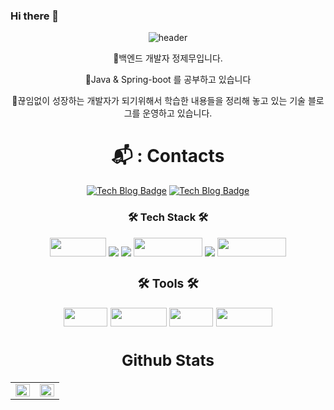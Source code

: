 ### Hi there 👋

<div align=center>

![header](https://capsule-render.vercel.app/api?type=Waving&color=gradient&height=220&section=header&text=Welcome&fontSize=80)
 
 👋백엔드 개발자 정제무입니다. 

 🤔Java & Spring-boot 를 공부하고 있습니다 
 
 🌱끊임없이 성장하는 개발자가 되기위해서 학습한 내용들을 정리해 놓고 있는 기술 블로그를 운영하고 있습니다.
 
 # 📬 : Contacts
   [![Tech Blog Badge](http://img.shields.io/badge/-Tech%20blog-black?style=flat-square&logo=github&link=https://jemoo1060.tistory.com/)](https://jemoo1060.tistory.com/)
      [![Tech Blog Badge](http://img.shields.io/badge/Gmail-d14836?style=flat-square&logo=Gmail&logoColor=white&link=mailto:wpan1060@gmail.com)](mailto:wpan1060@gmail.com)

<h3>🛠 Tech Stack 🛠</h> 
<p></p>
<p>

 <img src= "https://img.shields.io/badge/java-%23ED8B00.svg?style=for-the-badge&logo=java&logoColor=white" width="90" height="30"/>
<!-- <img src= "https://img.shields.io/badge/spring-%236DB33F.svg?style=for-the-badge&logo=spring&logoColor=white" width="100" height="30"/> -->
 <img src="https://img.shields.io/badge/Springboot-6DB33F?style=for-the-badge&logo=Springboot&logoColor=white">
 <img src="https://img.shields.io/badge/gradle-02303A?style=for-the-badge&logo=gradle&logoColor=white">
<img src="https://img.shields.io/badge/javascript-F7DF1E?style=for-the-badge&logo=javascript&logoColor=black" width="110" height="30"/> 
  <img src="https://img.shields.io/badge/html5-E34F26?style=for-the-badge&logo=html5&logoColor=white">

<img src= "https://img.shields.io/badge/IntelliJIDEA-000000.svg?style=for-the-badge&logo=intellij-idea&logoColor=white" width="110" height="30"/>
  <p>
<div align=center>
  
<h3>🛠 Tools 🛠</h> 
  <p></p>
  <p>
  <img src= "https://img.shields.io/badge/AWS-%23FF9900.svg?style=for-the-badge&logo=amazon-aws&logoColor=white" width="70" height="30"/>
<img src= "https://img.shields.io/badge/Slack-4A154B?style=for-the-badge&logo=slack&logoColor=white" width="90" height="30"/>
<img src= "https://img.shields.io/badge/git-%23F05033.svg?style=for-the-badge&logo=git&logoColor=white" width="70" height="30"/>
<img src= "https://img.shields.io/badge/github-%23121011.svg?style=for-the-badge&logo=github&logoColor=white" width="90" height="30"/>

 
## Github Stats  
<table><tr><td valign="top" width="50%">

<img src="https://github-readme-stats.vercel.app/api?username=Jemoo1060&show_icons=true&count_private=true&hide_border=true" align="left" style="width: 100%" />

</td><td valign="top" width="50%">

<img src="https://github-readme-stats.vercel.app/api/top-langs/?username=Jemoo1060&hide_border=true&layout=compact" align="left" style="width: 100%" />

</td></tr></table>  

<br/>  
 

<!--
<!--
**Jemoo1060/Jemoo1060** is a ✨ _special_ ✨ repository because its `README.md` (this file) appears on your GitHub profile.

Here are some ideas to get you started:

- 🔭 I’m currently working on ...
- 🌱 I’m currently learning ...
- 👯 I’m looking to collaborate on ...
- 🤔 I’m looking for help with ...
- 💬 Ask me about ...
- 📫 How to reach me: ...
- 😄 Pronouns: ...
- ⚡ Fun fact: ...
-->
